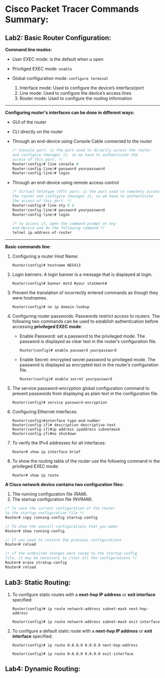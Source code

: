 # Cisco Packet Tracer Commands Summary:

## Lab2: Basic Router Configuration:

**Command line modes:**
- User EXEC mode: is the default when u open
- Priviliged EXEC mode: `enable`
- Global configuration mode: `configure terminal`

    1. Interface mode: Used to configure the device’s interface/port
    2. Line mode: Used to configure the device’s access lines
    3. Router mode: Used to configure the routing information

---

**Configuring router's interfaces can be done in different ways:**
- GUI of the router
- CLI directly on the router
- Through an end-device using Console Cable connected to the router

    ```c
    /* Console port: is the port used to directly access the router
    and configure (manage) it, so we have to authenticate the
    access of this port. */
    Router(config)# line console 0
    Router(config-line)# password yourpassword
    Router(config-line)# login
    ```
- Through an end-device using remote access control
    ```c
    /* Virtual Teletype (VTY) port: is the port used to remotely access
    the router and configure (manage) it, so we have to authenticate
    the access of this port. */
    Router(config)# line vty 0 4
    Router(config-line)# password yourpassword
    Router(config-line)# login
    ```
    ```c
    /* to access it, open the command prompt on any
    end-device and do the following command */
    telnel ip-address-of-router
    ```
---

**Basic commands line:**
1. Configuring a router Host Name:
    ```
    Router(config)# hostname NES413
    ```

2. Login banners: A login banner is a message that is displayed at login.
    ```
    Router(config)# banner motd #your statment#
    ```

3. Prevent the translation of incorrectly entered commands as though they
were hostnames.
    ```
    Router(config)# no ip domain-lookup
    ```

4. Configuring router passwords: Passwords restrict access to routers. The following two commands can be used to establish authentication
before accessing **privileged EXEC mode**:

    - Enable Password: set a password to the privileged mode. The password is displayed as clear text in the router’s configuration file.
        ```
        Router(config)# enable password yourpassword
        ```

    - Enable Secret: encrypted secret password to privileged mode. The password is displayed as encrypted text in the router’s configuration file.
        ```
        Router(config)# enable secret yourpassword
        ```

5. The service password-encryption global configuration command to prevent passwords from displaying as plain text in the configuration file.
    ```
    Router(config)# service password-encryption
    ````

6. Configuring Ethernet interfaces:
    ```
    Router(config)#interface type-and-number
    Router(config-if)# description descriptive-text
    Router(config-if)#ip address ipaddress subnetmask
    Router(config-if)#no shutdown
    ```

7. To verify the IPv4 addresses for all interfaces:
    ```
    Router# show ip interface brief
    ```

8. To show the routing table of the router use the following command in the privileged EXEC mode:
    ```
    Router# show ip route
    ```

**A Cisco network device contains two configuration files:**
1) The running configuration file (RAM).
2) The startup configuration file (NVRAM).

```c
/* To save the current configuration of the router
to the startup configuration file */
Router# copy running-config startup-config

// To show the overall configurations that you make
Router# show running-config

// If you need to restore the previous configurations
Router# reload

/* if the undesired changes were saved to the startup-config
file, it may be necessary to clear all the configurations */
Router# erase stratup-config
Router# reload
```

## Lab3: Static Routing:

1) To configure static routes with a **next-hop IP address** or **exit interface** specified:
    ```
    Router(config)# ip route network-address subnet-mask next-hop-address
    ```
    ```
    Router(config)# ip route network-address subnet-mask exit-interface
    ```

2) To configure a default static route with a **next-hop IP address** or **exit interface** specified:
    ```
    Router(config)# ip route 0.0.0.0 0.0.0.0 next-hop-address
    ```
    ```
    Router(config)# ip route 0.0.0.0 0.0.0.0 exit-interface
    ```

## Lab4: Dynamic Routing: